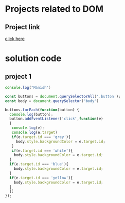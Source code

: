 # Projects related to DOM 

## Project link
[click here](https://stackblitz.com/edit/dom-project-chaiaurcode?file=index.html)

# solution code 

## project 1 

``` JavaScript 
console.log("Manish")

const buttons = document.querySelectorAll('.button');
const body = document.querySelector('body')

buttons.forEach(function(button) {
  console.log(button);
  button.addEventListener('click',function(e)
  {
   console.log(e);
   console.log(e.target)
   if(e.target.id === 'grey'){
     body.style.backgroundColor = e.target.id;
   }
   if(e.target.id === 'white'){
    body.style.backgroundColor = e.target.id;
  }
  if(e.target.id === 'blue'){
    body.style.backgroundColor = e.target.id;
  }
  if(e.target.id === 'yellow'){
    body.style.backgroundColor = e.target.id;
  }
  })
});



```

